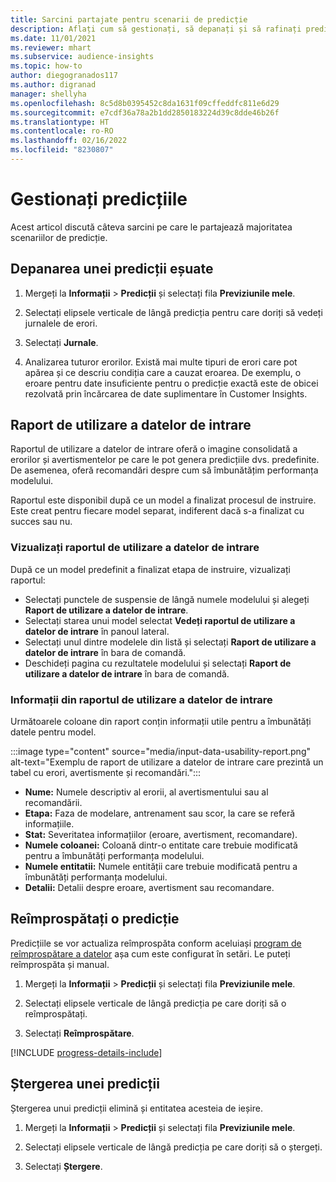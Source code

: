 ```yaml
---
title: Sarcini partajate pentru scenarii de predicție
description: Aflați cum să gestionați, să depanați și să rafinați predicțiile.
ms.date: 11/01/2021
ms.reviewer: mhart
ms.subservice: audience-insights
ms.topic: how-to
author: diegogranados117
ms.author: digranad
manager: shellyha
ms.openlocfilehash: 8c5d8b0395452c8da1631f09cffeddfc811e6d29
ms.sourcegitcommit: e7cdf36a78a2b1dd2850183224d39c8dde46b26f
ms.translationtype: HT
ms.contentlocale: ro-RO
ms.lasthandoff: 02/16/2022
ms.locfileid: "8230807"
---
```

# <a name="manage-predictions"></a>Gestionați predicțiile

Acest articol discută câteva sarcini pe care le partajează majoritatea scenariilor de predicție.

## <a name="troubleshoot-a-failed-prediction"></a>Depanarea unei predicții eșuate

1. Mergeți la **Informații** > **Predicții** și selectați fila **Previziunile mele**.

1. Selectați elipsele verticale de lângă predicția pentru care doriți să vedeți jurnalele de erori.

1. Selectați **Jurnale**.

1. Analizarea tuturor erorilor. Există mai multe tipuri de erori care pot apărea și ce descriu condiția care a cauzat eroarea. De exemplu, o eroare pentru date insuficiente pentru o predicție exactă este de obicei rezolvată prin încărcarea de date suplimentare în Customer Insights.

## <a name="input-data-usability-report"></a>Raport de utilizare a datelor de intrare

Raportul de utilizare a datelor de intrare oferă o imagine consolidată a erorilor și avertismentelor pe care le pot genera predicțiile dvs. predefinite. De asemenea, oferă recomandări despre cum să îmbunătățim performanța modelului.

Raportul este disponibil după ce un model a finalizat procesul de instruire. Este creat pentru fiecare model separat, indiferent dacă s-a finalizat cu succes sau nu.

### <a name="view-the-input-data-usability-report"></a>Vizualizați raportul de utilizare a datelor de intrare

După ce un model predefinit a finalizat etapa de instruire, vizualizați raportul:
- Selectați punctele de suspensie de lângă numele modelului și alegeți **Raport de utilizare a datelor de intrare**.
- Selectați starea unui model selectat **Vedeți raportul de utilizare a datelor de intrare** în panoul lateral.
- Selectați unul dintre modelele din listă și selectați **Raport de utilizare a datelor de intrare** în bara de comandă.
- Deschideți pagina cu rezultatele modelului și selectați **Raport de utilizare a datelor de intrare** în bara de comandă.

### <a name="information-in-the-input-data-usability-report"></a>Informații din raportul de utilizare a datelor de intrare

Următoarele coloane din raport conțin informații utile pentru a îmbunătăți datele pentru model.

:::image type="content" source="media/input-data-usability-report.png" alt-text="Exemplu de raport de utilizare a datelor de intrare care prezintă un tabel cu erori, avertismente și recomandări.":::

- **Nume:** Numele descriptiv al erorii, al avertismentului sau al recomandării.
- **Etapa:** Faza de modelare, antrenament sau scor, la care se referă informațiile.
- **Stat:** Severitatea informațiilor (eroare, avertisment, recomandare).
- **Numele coloanei:** Coloană dintr-o entitate care trebuie modificată pentru a îmbunătăți performanța modelului.
- **Numele entitatii:** Numele entității care trebuie modificată pentru a îmbunătăți performanța modelului.
- **Detalii:** Detalii despre eroare, avertisment sau recomandare.

## <a name="refresh-a-prediction"></a>Reîmprospătați o predicție

Predicțiile se vor actualiza reîmprospăta conform aceluiași [program de reîmprospătare a datelor](system.md#schedule-tab) așa cum este configurat în setări. Le puteți reîmprospăta și manual.

1. Mergeți la **Informații** > **Predicții** și selectați fila **Previziunile mele**.

1. Selectați elipsele verticale de lângă predicția pe care doriți să o reîmprospătați.

1. Selectați **Reîmprospătare**.

[!INCLUDE [progress-details-include](../includes/progress-details-pane.md)]

## <a name="delete-a-prediction"></a>Ștergerea unei predicții

Ștergerea unui predicții elimină și entitatea acesteia de ieșire.

1. Mergeți la **Informații** > **Predicții** și selectați fila **Previziunile mele**.

1. Selectați elipsele verticale de lângă predicția pe care doriți să o ștergeți.

1. Selectați **Ștergere**.
